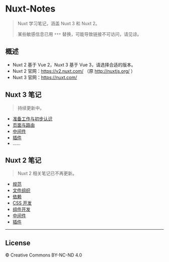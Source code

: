 # Nuxt-Notes

> Nuxt 学习笔记，涵盖 Nuxt 3 和 Nuxt 2。
>
> 某些敏感信息已用 `***` 替换，可能导致链接不可访问，请见谅。



## 概述

* Nuxt 2 基于 Vue 2，Nuxt 3 基于 Vue 3，请选择合适的版本。
* Nuxt 2 官网：https://v2.nuxt.com/ （原 http://nuxtjs.org/ ）
* Nuxt 3 官网：https://nuxt.com/



## Nuxt 3 笔记

> 持续更新中。

* [准备工作与初步认识](https://github.com/cssmagic/Nuxt-Notes/issues/8)
* [页面与路由](https://github.com/cssmagic/Nuxt-Notes/issues/9)
* [中间件](https://github.com/cssmagic/Nuxt-Notes/issues/10)
* [插件](https://github.com/cssmagic/Nuxt-Notes/issues/11)
* ……



## Nuxt 2 笔记

> Nuxt 2 相关笔记已不再更新。

* [规范](https://github.com/cssmagic/Nuxt-Notes/issues/1)
* [文件组织](https://github.com/cssmagic/Nuxt-Notes/issues/2)
* [依赖](https://github.com/cssmagic/Nuxt-Notes/issues/3)
* [CSS 开发](https://github.com/cssmagic/Nuxt-Notes/issues/4)
* [组件开发](https://github.com/cssmagic/Nuxt-Notes/issues/5)
* [中间件](https://github.com/cssmagic/Nuxt-Notes/issues/6)
* [插件](https://github.com/cssmagic/Nuxt-Notes/issues/7)


***

## License

© Creative Commons BY-NC-ND 4.0
